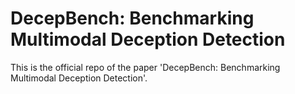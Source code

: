# DecepBench: Benchmarking Multimodal Deception Detection
This is the official repo of the paper 'DecepBench: Benchmarking Multimodal Deception Detection'.
